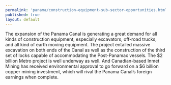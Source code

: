 ```yaml
--- 
permalink: 'panama/construction-equipment-sub-sector-opportunities.html' 
published: true 
layout: default
---
```

The expansion of the Panama Canal is generating a great demand for all kinds of construction equipment, especially excavators, off-road trucks, and all kind of earth moving equipment. The project entailed massive excavation on both ends of the Canal as well as the construction of the third set of locks capable of accommodating the Post-Panamax vessels. The $2 billion Metro project is well underway as well. And Canadian-based Inmet Mining has received environmental approval to go forward on a $6 billion copper mining investment, which will rival the Panama Canal’s foreign earnings when complete.
